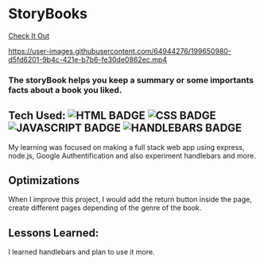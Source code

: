 # StoryBooks
 <a href="#" target="_blank">Check It Out</a>

https://user-images.githubusercontent.com/64944276/199650980-d5fd6201-9b4c-421e-b7b6-fe30de0862ec.mp4

### The storyBook helps you keep a summary or some importants facts about a book you liked.

## Tech Used: ![HTML BADGE](https://img.shields.io/static/v1?label=|&message=HTML5&color=23555f&style=plastic&logo=html5)  ![CSS BADGE](https://img.shields.io/static/v1?label=|&message=CSS3&color=285f65&style=plastic&logo=css3)  ![JAVASCRIPT BADGE](https://img.shields.io/static/v1?label=|&message=JAVASCRIPT&color=3c7f5d&style=plastic&logo=javascript) ![HANDLEBARS BADGE](https://img.shields.io/static/v1?label=|&message=HTML5&color=23555f&style=plastic&logo=handlebars)

My learning was focused on making a full stack web app using express, node.js, Google Authentification and also experiment handlebars and more. 

## Optimizations

When I improve this project, I would add the return button inside the page, create different pages depending of the genre of the book.

## Lessons Learned:

I learned handlebars and plan to use it more.


